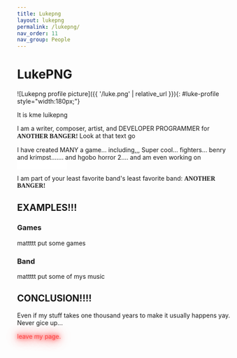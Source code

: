```yaml
---
title: Lukepng
layout: lukepng
permalink: /lukepng/
nav_order: 11
nav_group: People
---
```


# LukePNG

![Lukepng profile picture]({{ '/luke.png' | relative_url }}){: #luke-profile style="width:180px;"}

It is kme luikepng

I am a writer, composer, artist, and DEVELOPER PROGRAMMER for <span class="shake" style="font-family: 'Comic Neue', 'Comic Sans MS', cursive; font-weight: 700;">ANOTHER BANGER!</span>
Look at that text go

I have created MANY a game... including,,, Super cool... fighters... benry and krimpst....... and hgobo horror 2.... and am even working on <span style="background-color: white; color: white; padding: 2px 20px;">REDACTED</span>

I am part of your least favorite band's least favorite band: <span class="shake" style="font-family: 'Comic Neue', 'Comic Sans MS', cursive; font-weight: 700;">ANOTHER BANGER!</span>

## EXAMPLES!!!

### Games

mattttt put some games

### Band

mattttt put some of mys music

## CONCLUSION!!!!

Even if my stuff takes one thousand years to make it usually happens yay. Never gice up...

<span style="color: #ff4444; text-shadow: 0 0 10px #ff0000, 0 0 20px #ff0000, 0 0 30px #ff0000;">leave my page.</span>